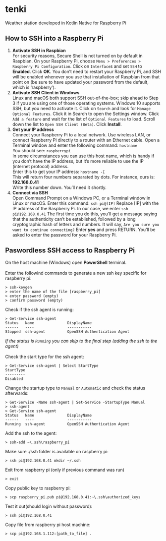 # tenki
Weather station developed in Kotlin Native for Raspberry Pi

## How to SSH into a Raspberry Pi

1. **Activate SSH in Raspbian**
<br/>For security reasons, Secure Shell is not turned on by default in Raspbian. On your Raspberry Pi, choose `Menu > Preferences > Raspberry Pi Configuration`. Click on `Interface`s and set `SSH` to **Enabled**. Click **OK**. You don’t need to restart your Raspberry Pi, and SSH will be enabled whenever you use that installation of Raspbian from that point on (be sure to have updated your password from the default, which is ‘raspberry’).
2. **Activate SSH Client in Windows**
<br/>Linux and macOS both support SSH out-of-the-box; skip ahead to Step 3 if you are using one of those operating systems.
Windows 10 supports SSH, but you need to activate it. Click on `Search` and look for `Manage Optional Features`. Click it in Search to open the Settings window.
Click `Add a feature` and wait for the list of `Optional Features` to load. Scroll down the list to `Open SSH Client (Beta)`. Click **Install**.
3. **Get your IP address**
<br/>Connect your Raspberry Pi to a local network. Use wireless LAN, or connect Raspberry Pi directly to a router with an Ethernet cable. Open a Terminal window and enter the following command: `hostname`
<br/>You should see: `raspberrypi`
<br/>In some circumstances you can use this host name, which is handy if you don’t have the IP address, but it’s more reliable to use the IP (internet protocol) address. 
<br/>Enter this to get your IP address: `hostname -I`
<br/>This will return four numbers separated by dots. For instance, ours is: **192.168.0.41**
<br/>Write this number down. You’ll need it shortly.
4. **Connect via SSH**
<br/>Open Command Prompt on a Windows PC, or a Terminal window in Linux or macOS.
Enter this command: `ssh pi@[IP]`
Replace [IP] with the IP address of the Raspberry Pi. In our case, we enter `ssh pi@192.168.0.41`
The first time you do this, you’ll get a message saying that the authenticity can’t be established, followed by a long cryptographic hash of letters and numbers. It will say, `Are you sure you want to continue connecting?`
Enter **yes** and press RETURN. You’ll be asked to enter the password for your Raspberry Pi.

## Paswordless SSH access to Raspberry Pi

On the host machine (Windows) open **PowerShell** terminal.
<br/><br/>
Enter the followind commands to generate a new ssh key specific for raspberry pi:
```
> ssh-keygen
> enter the name of the file [raspberry_pi]
> enter password (empty)
> confirm password (empty)
```
Check if the ssh agent is running:
```
> Get-Service ssh-agent
Status   Name               DisplayName
------   ----               -----------
Stopped  ssh-agent          OpenSSH Authentication Agent
```
*If the status is `Running` you can skip to the final step (adding the ssh to the agent)*
<br/><br/>Check the start type for the ssh agent:
```
> Get-Service ssh-agent | Select StartType
StartType
---------
Disabled
```
Change the startup type to `Manual` or `Automatic` and check the status afterwards:
```
> Get-Service -Name ssh-agent | Set-Service -StartupType Manual
> ssh-agent
> Get-Service ssh-agent
Status   Name               DisplayName
------   ----               -----------
Running  ssh-agent          OpenSSH Authentication Agent
```
Add the ssh to the agent:
```
> ssh-add ~\.ssh\raspberry_pi
```
Make sure ./ssh folder is available on raspberry pi:
```
> ssh pi@192.168.0.41 mkdir ~/.ssh
```
Exit from raspberry pi (only if previous command was run)
```
> exit 
```
Copy public key to raspberry pi:
```
> scp raspberry_pi.pub pi@192.168.0.41:~\.ssh\authorized_keys
```
Test it out(should login without password):
```
> ssh pi@192.168.0.41
```
Copy file from raspberry pi host machine:
```
> scp pi@192.168.1.112:[path_to_file] .
```
